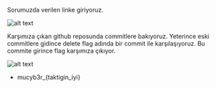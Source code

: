 Sorumuzda verilen linke giriyoruz. 

![alt text](https://github.com/MuCyberLab/CTF/blob/master/Forensic/files/Git2.PNG?raw=true)

Karşımıza çıkan github reposunda commitlere bakıyoruz. Yeterince eski commitlere gidince delete flag adında bir commit ile karşılaşıyoruz. Bu commite girince flag karşımıza çıkıyor.

![alt text](https://github.com/MuCyberLab/CTF/blob/master/Forensic/files/Git.PNG?raw=true)

* mucyb3r_{taktigin_iyi}
